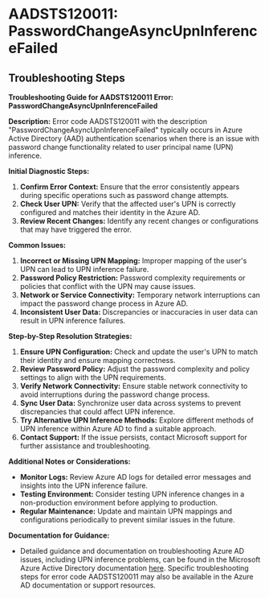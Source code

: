 
# AADSTS120011: PasswordChangeAsyncUpnInferenceFailed


## Troubleshooting Steps
**Troubleshooting Guide for AADSTS120011 Error: PasswordChangeAsyncUpnInferenceFailed**

**Description:**
Error code AADSTS120011 with the description "PasswordChangeAsyncUpnInferenceFailed" typically occurs in Azure Active Directory (AAD) authentication scenarios when there is an issue with password change functionality related to user principal name (UPN) inference.

**Initial Diagnostic Steps:**
1. **Confirm Error Context:** Ensure that the error consistently appears during specific operations such as password change attempts.
2. **Check User UPN:** Verify that the affected user's UPN is correctly configured and matches their identity in the Azure AD.
3. **Review Recent Changes:** Identify any recent changes or configurations that may have triggered the error.

**Common Issues:**
1. **Incorrect or Missing UPN Mapping:** Improper mapping of the user's UPN can lead to UPN inference failure.
2. **Password Policy Restriction:** Password complexity requirements or policies that conflict with the UPN may cause issues.
3. **Network or Service Connectivity:** Temporary network interruptions can impact the password change process in Azure AD.
4. **Inconsistent User Data:** Discrepancies or inaccuracies in user data can result in UPN inference failures.

**Step-by-Step Resolution Strategies:**
1. **Ensure UPN Configuration:** Check and update the user's UPN to match their identity and ensure mapping correctness.
2. **Review Password Policy:** Adjust the password complexity and policy settings to align with the UPN requirements.
3. **Verify Network Connectivity:** Ensure stable network connectivity to avoid interruptions during the password change process.
4. **Sync User Data:** Synchronize user data across systems to prevent discrepancies that could affect UPN inference.
5. **Try Alternative UPN Inference Methods:** Explore different methods of UPN inference within Azure AD to find a suitable approach.
6. **Contact Support:** If the issue persists, contact Microsoft support for further assistance and troubleshooting.

**Additional Notes or Considerations:**
- **Monitor Logs:** Review Azure AD logs for detailed error messages and insights into the UPN inference failure.
- **Testing Environment:** Consider testing UPN inference changes in a non-production environment before applying to production.
- **Regular Maintenance:** Update and maintain UPN mappings and configurations periodically to prevent similar issues in the future.

**Documentation for Guidance:**
- Detailed guidance and documentation on troubleshooting Azure AD issues, including UPN inference problems, can be found in the Microsoft Azure Active Directory documentation [here](https://docs.microsoft.com/en-us/azure/active-directory/fundamentals/active-directory-whatis). Specific troubleshooting steps for error code AADSTS120011 may also be available in the Azure AD documentation or support resources.